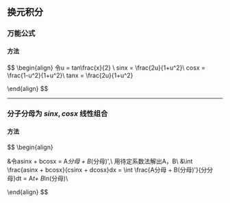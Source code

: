 ## 换元积分

### 万能公式

#### 方法
$$
\begin{align}
令u = tan\frac{x}{2} \\
sinx = \frac{2u}{1+u^2}\\
cosx = \frac{1-u^2}{1+u^2}\\
tanx = \frac{2u}{1+u^2}

\end{align}
$$

*****
### 分子分母为 $sinx,cosx$ 线性组合
#### 方法
$$
\begin{align}

&令asinx + bcosx = A*分母 + B*(分母)',\ 用待定系数法解出A，B\\
&\int \frac{asinx + bcosx}{csinx + dcosx}dx = \int \frac{A分母 + B(分母)'}{分分母}dt = A*t+ B*ln(分母)\\

\end{align}
$$